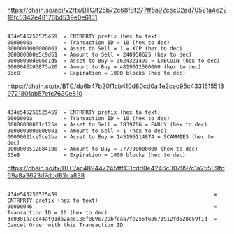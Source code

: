 https://chain.so/api/v2/tx/BTC/f25b72c68f8f277ff5a92cec02ad70521a4e2219fc5342e48176bd539e0e6151

````

434e545250525459  = CNTRPRTY prefix (hex to text)
0000000a          = Transaction ID = 10 (hex to dec)
0000000000000001  = Asset to Sell = 1 = XCP (hex to dec)
000000000e5c9d61  = Amount to Sell = 240950625 (hex to dec)
00000000d806c1d5  = Asset to Buy = 3624321493 = LTBCOIN (hex to dec)
0000046203873a20  = Amount to Buy = 4819012500000 (hex to dec)
03e8              = Expiration = 1000 blocks (hex to dec)

````


https://chain.so/tx/BTC/da6b47b20f1cb410d80cd0a4e2cec95c43315155139721801ab57efc7630e810

````

434e545250525459  = CNTRPRTY prefix (hex to text)
0000000a          = Transaction ID = 10 (hex to dec)
00000000001c125a  = Asset to Sell = 1839706 = EARLY (hex to dec)
0000000000000001  = Amount to Sell = 1 (hex to dec)
00000021ce5ce3ba  = Asset to Buy = 145196114874 = SCAMMIES (hex to dec)
000000b512884100  = Amount to Buy = 777700000000 (hex to dec)
03e8              = Expiration = 1000 blocks (hex to dec)

````


https://chain.so/tx/BTC/ac489447245fff131cdd0e4246c307997c1a25509fd69a8a3623d7dbd82ca838

````                    

434e545250525459                                                  = CNTRPRTY prefix (hex to text)
00000046                                                          = Transaction ID = 10 (hex to dec)
3c0381a7cc44af01da2aee188f8896729bfcaa7fe255f68671912fd528c59f1d  = Cancel Order with this Transaction ID

````
